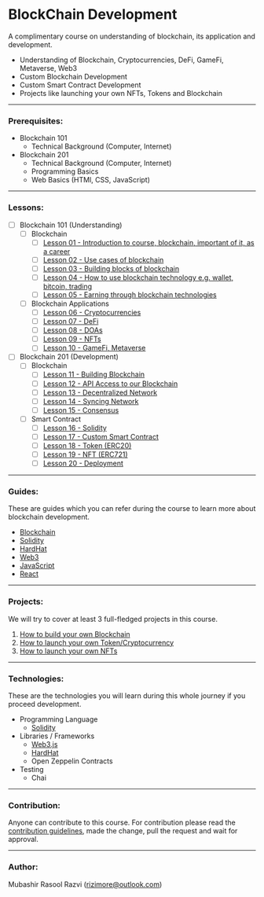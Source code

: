# BlockChain Development
A complimentary course on understanding of blockchain, its application and development.

- Understanding of Blockchain, Cryptocurrencies, DeFi, GameFi, Metaverse, Web3
- Custom Blockchain Development
- Custom Smart Contract Development
- Projects like launching your own NFTs, Tokens and Blockchain

---

### Prerequisites:

- Blockchain 101
  - Technical Background (Computer, Internet)
- Blockchain 201
  - Technical Background (Computer, Internet)
  - Programming Basics
  - Web Basics (HTMl, CSS, JavaScript)

---

### Lessons:
- [ ] Blockchain 101 (Understanding)
  - [ ] Blockchain
    - [ ] [Lesson 01 - Introduction to course, blockchain, important of it, as a career](lessons/LESSON-01.md)
    - [ ] [Lesson 02 - Use cases of blockchain](lessons/LESSON-02.md)
    - [ ] [Lesson 03 - Building blocks of blockchain](lessons/LESSON-03.md)
    - [ ] [Lesson 04 - How to use blockchain technology e.g. wallet, bitcoin, trading](lessons/LESSON-04.md)
    - [ ] [Lesson 05 - Earning through blockchain technologies](lessons/LESSON-05.md)
  - [ ] Blockchain Applications
    - [ ] [Lesson 06 - Cryptocurrencies](lessons/LESSON-06.md)
    - [ ] [Lesson 07 - DeFi](lessons/LESSON-07.md)
    - [ ] [Lesson 08 - DOAs](lessons/LESSON-08.md)
    - [ ] [Lesson 09 - NFTs](lessons/LESSON-09.md)
    - [ ] [Lesson 10 - GameFi, Metaverse](lessons/LESSON-10.md)
- [ ] Blockchain 201 (Development)
  - [ ] Blockchain
    - [ ] [Lesson 11 - Building Blockchain](lessons/LESSON-11.md)
    - [ ] [Lesson 12 - API Access to our Blockchain](lessons/LESSON-12.md)
    - [ ] [Lesson 13 - Decentralized Network](lessons/LESSON-13.md)
    - [ ] [Lesson 14 - Syncing Network](lessons/LESSON-14.md)
    - [ ] [Lesson 15 - Consensus](lessons/LESSON-15.md)
  - [ ] Smart Contract
    - [ ] [Lesson 16 - Solidity](lessons/LESSON-16.md)
    - [ ] [Lesson 17 - Custom Smart Contract](lessons/LESSON-17.md)
    - [ ] [Lesson 18 - Token (ERC20)](lessons/LESSON-18.md)
    - [ ] [Lesson 19 - NFT (ERC721)](lessons/LESSON-19.md)
    - [ ] [Lesson 20 - Deployment](lessons/LESSON-20.md)

---

### Guides:
These are guides which you can refer during the course to learn more about blockchain development.

- [Blockchain](guides/BLOCKCHAIN.md)
- [Solidity](guides/SOLIDITY.md)
- [HardHat](guides/HARDHAT.md)
- [Web3](guides/WEB3.md)
- [JavaScript](guides/JAVASCRIPT.md)
- [React](guides/REACT.md)

---

### Projects:
We will try to cover at least 3 full-fledged projects in this course.

1. [How to build your own Blockchain](projects/project-01/README.md)
2. [How to launch your own Token/Cryptocurrency](projects/project-02/README.md)
3. [How to launch your own NFTs](projects/project-03/README.md)

---

### Technologies:
These are the technologies you will learn during this whole journey if you proceed development.

- Programming Language
  - [Solidity](guides/SOLIDITY.md)
- Libraries / Frameworks
  - [Web3.js](guides/WEB3.md)
  - [HardHat](guides/HARDHAT.md)
  - Open Zeppelin Contracts
- Testing
  - Chai

---

### Contribution:

Anyone can contribute to this course. For contribution please read the [contribution guidelines](CONTRIBUTING.md), made the change, pull the request and wait for approval.

---

### Author:

Mubashir Rasool Razvi (<rizimore@outlook.com>)
